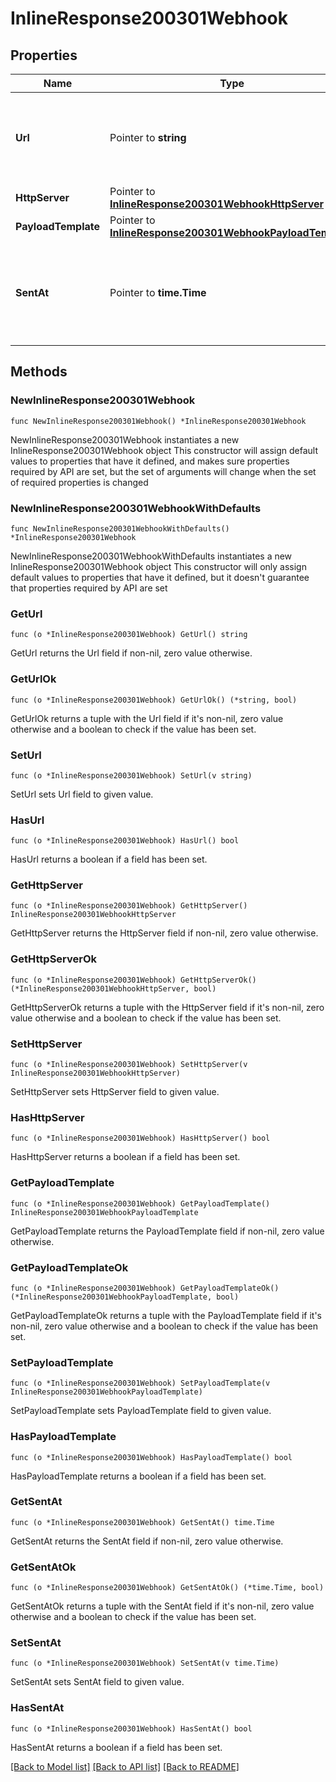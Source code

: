 # InlineResponse200301Webhook

## Properties

Name | Type | Description | Notes
------------ | ------------- | ------------- | -------------
**Url** | Pointer to **string** | The webhook receiver URL where the callback will be sent | [optional] 
**HttpServer** | Pointer to [**InlineResponse200301WebhookHttpServer**](InlineResponse200301WebhookHttpServer.md) |  | [optional] 
**PayloadTemplate** | Pointer to [**InlineResponse200301WebhookPayloadTemplate**](InlineResponse200301WebhookPayloadTemplate.md) |  | [optional] 
**SentAt** | Pointer to **time.Time** | The timestamp the callback was sent to the webhook receiver | [optional] 

## Methods

### NewInlineResponse200301Webhook

`func NewInlineResponse200301Webhook() *InlineResponse200301Webhook`

NewInlineResponse200301Webhook instantiates a new InlineResponse200301Webhook object
This constructor will assign default values to properties that have it defined,
and makes sure properties required by API are set, but the set of arguments
will change when the set of required properties is changed

### NewInlineResponse200301WebhookWithDefaults

`func NewInlineResponse200301WebhookWithDefaults() *InlineResponse200301Webhook`

NewInlineResponse200301WebhookWithDefaults instantiates a new InlineResponse200301Webhook object
This constructor will only assign default values to properties that have it defined,
but it doesn't guarantee that properties required by API are set

### GetUrl

`func (o *InlineResponse200301Webhook) GetUrl() string`

GetUrl returns the Url field if non-nil, zero value otherwise.

### GetUrlOk

`func (o *InlineResponse200301Webhook) GetUrlOk() (*string, bool)`

GetUrlOk returns a tuple with the Url field if it's non-nil, zero value otherwise
and a boolean to check if the value has been set.

### SetUrl

`func (o *InlineResponse200301Webhook) SetUrl(v string)`

SetUrl sets Url field to given value.

### HasUrl

`func (o *InlineResponse200301Webhook) HasUrl() bool`

HasUrl returns a boolean if a field has been set.

### GetHttpServer

`func (o *InlineResponse200301Webhook) GetHttpServer() InlineResponse200301WebhookHttpServer`

GetHttpServer returns the HttpServer field if non-nil, zero value otherwise.

### GetHttpServerOk

`func (o *InlineResponse200301Webhook) GetHttpServerOk() (*InlineResponse200301WebhookHttpServer, bool)`

GetHttpServerOk returns a tuple with the HttpServer field if it's non-nil, zero value otherwise
and a boolean to check if the value has been set.

### SetHttpServer

`func (o *InlineResponse200301Webhook) SetHttpServer(v InlineResponse200301WebhookHttpServer)`

SetHttpServer sets HttpServer field to given value.

### HasHttpServer

`func (o *InlineResponse200301Webhook) HasHttpServer() bool`

HasHttpServer returns a boolean if a field has been set.

### GetPayloadTemplate

`func (o *InlineResponse200301Webhook) GetPayloadTemplate() InlineResponse200301WebhookPayloadTemplate`

GetPayloadTemplate returns the PayloadTemplate field if non-nil, zero value otherwise.

### GetPayloadTemplateOk

`func (o *InlineResponse200301Webhook) GetPayloadTemplateOk() (*InlineResponse200301WebhookPayloadTemplate, bool)`

GetPayloadTemplateOk returns a tuple with the PayloadTemplate field if it's non-nil, zero value otherwise
and a boolean to check if the value has been set.

### SetPayloadTemplate

`func (o *InlineResponse200301Webhook) SetPayloadTemplate(v InlineResponse200301WebhookPayloadTemplate)`

SetPayloadTemplate sets PayloadTemplate field to given value.

### HasPayloadTemplate

`func (o *InlineResponse200301Webhook) HasPayloadTemplate() bool`

HasPayloadTemplate returns a boolean if a field has been set.

### GetSentAt

`func (o *InlineResponse200301Webhook) GetSentAt() time.Time`

GetSentAt returns the SentAt field if non-nil, zero value otherwise.

### GetSentAtOk

`func (o *InlineResponse200301Webhook) GetSentAtOk() (*time.Time, bool)`

GetSentAtOk returns a tuple with the SentAt field if it's non-nil, zero value otherwise
and a boolean to check if the value has been set.

### SetSentAt

`func (o *InlineResponse200301Webhook) SetSentAt(v time.Time)`

SetSentAt sets SentAt field to given value.

### HasSentAt

`func (o *InlineResponse200301Webhook) HasSentAt() bool`

HasSentAt returns a boolean if a field has been set.


[[Back to Model list]](../README.md#documentation-for-models) [[Back to API list]](../README.md#documentation-for-api-endpoints) [[Back to README]](../README.md)



